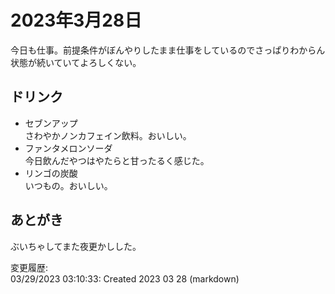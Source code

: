 # 2023年3月28日

今日も仕事。前提条件がぼんやりしたまま仕事をしているのでさっぱりわからん状態が続いていてよろしくない。

## ドリンク

- セブンアップ  
さわやかノンカフェイン飲料。おいしい。
- ファンタメロンソーダ  
今日飲んだやつはやたらと甘ったるく感じた。
- リンゴの炭酸  
いつもの。おいしい。

## あとがき

ぶいちゃしてまた夜更かしした。

変更履歴:  
03/29/2023 03:10:33: Created 2023 03 28 (markdown)  
